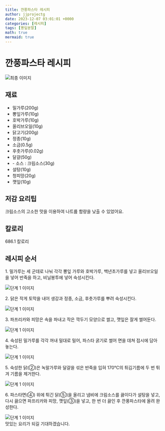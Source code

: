 ```yaml
---
title: 깐풍파스타 레시피
author: jjprojectg
date: 2023-12-07 03:01:01 +0000
categories: [레시피]
tags: [뽕잎분말]
math: true
mermaid: true
---
```

<meta name="og:type" content="website"/>
<meta charset="UTF-8"/>
<div class="header">
  <h1>깐풍파스타 레시피</h1>
</div>

<div class="container my-4">
  <div class="row">
    <div class="col-12 col-md-6">
      <div class="recipe-image">
        <img src="http://www.foodsafetykorea.go.kr/uploadimg/cook/10_00488_2.png" class="step-image" alt="최종 이미지"/>
      </div>
    </div>
    <div class="col-12 col-md-6">
      <div class="ingredients">
        <h2>재료</h2>
        <ul class="card">
          <li> 밀가루(200g) </li>
          <li>  뽕잎가루(10g) </li>
          <li> 호박가루(10g) </li>
          <li>  올리브오일(10g) </li>
          <li>  닭고기(200g) </li>
          <li> 정종(10g) </li>
          <li>  소금(0.5g) </li>
          <li>  후춧가루(0.02g) </li>
          <li> 달걀(50g) </li>
          <li> - 소스 : 크림소스(30g) </li>
          <li>  설탕(10g) </li>
          <li> 청피망(20g) </li>
          <li>  깻잎(10g) </li>
</ul>
      </div>
    </div>
    <div class="col-12 col-md-6">
      <div class="ingredients">
        <h2>저감 요리팁</h2>
        <div class="card"> 
          <p>
            크림소스의 고소한 맛을 이용하여 나트륨 함량을 낮출 수 있었어요.
          </p>
        </div>
      </div>
      <div class="ingredients">
        <h2>칼로리</h2>
        <div class="card"> 
          <p>
            686.1 칼로리
          </p>
        </div>
      </div>
    </div>
  </div>

  <h2 class="my-4">레시피 순서</h2>
  <div class="card recipe-card">
    <div class="card-body recipe-step">
      <p class="card-text step-description">1. 밀가루는 세 군데로 나눠 각각 뽕잎
가루와 호박가루, 백년초가루를
넣고 올리브오일을 넣어 반죽을
하고, 비닐봉투에 넣어 숙성시킨다.</p>
      <img src="http://www.foodsafetykorea.go.kr/uploadimg/cook/20_00488_1.png" alt="단계 1 이미지" class="step-image"/>
    </div>
  </div>
  <div class="card recipe-card">
    <div class="card-body recipe-step">
      <p class="card-text step-description">2. 닭은 작게 토막을 내어 생강과 정종,
소금, 후춧가루를 뿌려 숙성시킨다.</p>
      <img src="http://www.foodsafetykorea.go.kr/uploadimg/cook/20_00488_2.png" alt="단계 1 이미지" class="step-image"/>
    </div>
  </div>
  <div class="card recipe-card">
    <div class="card-body recipe-step">
      <p class="card-text step-description">3. 파프리카와 피망은 속을 파내고 작은
깍두기 모양으로 썰고, 깻잎은 잘게
썰어둔다.</p>
      <img src="http://www.foodsafetykorea.go.kr/uploadimg/cook/20_00488_3.png" alt="단계 1 이미지" class="step-image"/>
    </div>
  </div>
  <div class="card recipe-card">
    <div class="card-body recipe-step">
      <p class="card-text step-description">4. 숙성된 밀가루를 각각 꺼내 밀대로
밀어, 파스타 굵기로 썰어 면을 데쳐
접시에 담아 놓는다.</p>
      <img src="http://www.foodsafetykorea.go.kr/uploadimg/cook/20_00488_4.png" alt="단계 1 이미지" class="step-image"/>
    </div>
  </div>
  <div class="card recipe-card">
    <div class="card-body recipe-step">
      <p class="card-text step-description">5. 숙성한 닭(②)은 녹말가루와 달걀을
섞은 반죽을 입혀 170℃의 튀김기름에
두 번 튀겨 기름을 제거한다.</p>
      <img src="http://www.foodsafetykorea.go.kr/uploadimg/cook/20_00488_5.png" alt="단계 1 이미지" class="step-image"/>
    </div>
  </div>
  <div class="card recipe-card">
    <div class="card-body recipe-step">
      <p class="card-text step-description">6. 파스타면(④) 위에 튀긴 닭(⑤)을
올리고 냄비에 크림소스를 끓이다가
설탕을 넣고, 다시 끓으면 파프리카와
피망, 깻잎(③)을 넣고, 한 번 더 끓인 후
깐풍파스타에 올려 완성한다.</p>
      <img src="http://www.foodsafetykorea.go.kr/uploadimg/cook/20_00488_6.png" alt="단계 1 이미지" class="step-image"/>
    </div>
  </div>

</div>
맛있는 요리가 되길 기대하겠습니다.
